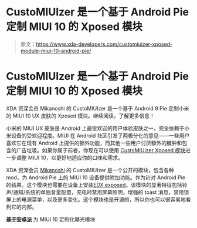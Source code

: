 # CustoMIUIzer 是一个基于 Android Pie 定制 MIUI 10 的 Xposed 模块

> 原文：<https://www.xda-developers.com/customiuizer-xposed-module-miui-10-android-pie/>

# CustoMIUIzer 是一个基于 Android Pie 定制 MIUI 10 的 Xposed 模块

XDA 资深会员 Mikanoshi 的 CustoMIUIzer 是一个基于 Android 9 Pie 定制小米的 MIUI 10 UX 皮肤的 Xposed 模块。继续阅读，了解更多信息！

小米的 MIUI UX 皮肤是 Android 上最受欢迎的用户体验皮肤之一，完全依赖于小米设备的受欢迎程度。MIUI 在 Android 社区引发了两极分化的意见——一些用户喜欢它在现有 Android 上提供的额外功能，而其他一些用户讨厌额外的臃肿和包含的广告垃圾。如果你属于前者，你现在可以使用 [CustoMIUIzer Xposed 模块](https://forum.xda-developers.com/xposed/modules/mod-customiuizer-customize-miui-rom-t3910732)进一步调整 MIUI 10，以更好地适应你的口味和需求。

XDA 资深会员 [Mikanoshi](https://forum.xda-developers.com/member.php?u=5386198) 的 CustoMIUIzer 是一个公开的模块，包含各种 mod，为 Android Pie 上的 MIUI 10 设备提供附加功能。作为针对 Android Pie 的结果，这个模块也需要在设备上安装[EDX exposed](https://github.com/ElderDrivers/EdXposed)。该模块的显著特征包括铃声/通知/系统的单独音量配置，充电时禁用屏幕照明，增强的 toast 消息，禁用锁屏上的电源菜单，以及更多变化。这个模块也是开源的，所以你也可以很容易地看到它的内部。

[**基于安卓派**](https://forum.xda-developers.com/xposed/modules/mod-customiuizer-customize-miui-rom-t3910732) 为 MIUI 10 定制化曝光模块
